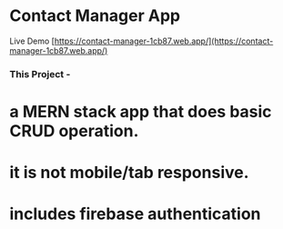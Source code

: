 # Contact Manager App 

Live Demo [https://contact-manager-1cb87.web.app/](https://contact-manager-1cb87.web.app/)

### This Project -
# a MERN stack app that does basic CRUD operation.
# it is not mobile/tab responsive.
# includes firebase authentication
